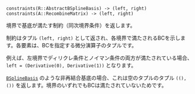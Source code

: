 ```
constraints(R::AbstractBSplineBasis) -> (left, right)
constraints(A::RecombineMatrix) -> (left, right)
```

境界で基底が満たす制約（同次境界条件）を返します。

制約はタプル `(left, right)` として返され、各境界で満たされるBCを示します。各要素は、BCを指定する微分演算子のタプルです。

例えば、左境界でディリクレ条件とノイマン条件の両方が満たされている場合、`left = (Derivative(0), Derivative(1))` となります。

[`BSplineBasis`](@ref) のような非再結合基底の場合、これは空のタプルのタプル `((), ())` を返します。境界のいずれでもBCは満たされていないためです。
